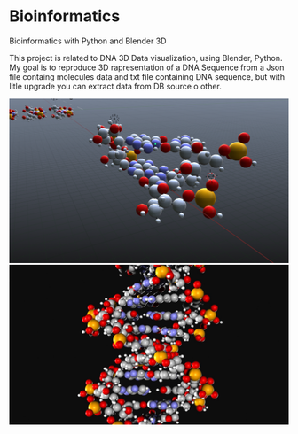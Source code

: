 # Bioinformatics
Bioinformatics with Python and Blender 3D  
 
This project is related to DNA 3D Data visualization, using Blender, Python.
My goal is to reproduce 3D rapresentation of a DNA Sequence from a Json file containg molecules data and txt file containing DNA sequence, but with litle upgrade you can extract data from DB source o other.

  
![Screenshot](Render_2.png)
![Screenshot](rr2.jpg)
